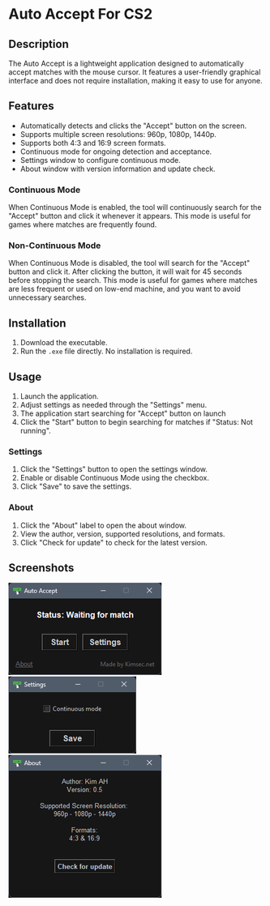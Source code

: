 # Auto Accept For CS2

## Description
The Auto Accept is a lightweight application designed to automatically accept matches with the mouse cursor. It features a user-friendly graphical interface and does not require installation, making it easy to use for anyone.

## Features
- Automatically detects and clicks the "Accept" button on the screen.
- Supports multiple screen resolutions: 960p, 1080p, 1440p.
- Supports both 4:3 and 16:9 screen formats.
- Continuous mode for ongoing detection and acceptance.
- Settings window to configure continuous mode.
- About window with version information and update check.


### Continuous Mode

When Continuous Mode is enabled, the tool will continuously search for the "Accept" button and click it whenever it appears. This mode is useful for games where matches are frequently found.

### Non-Continuous Mode

When Continuous Mode is disabled, the tool will search for the "Accept" button and click it. After clicking the button, it will wait for 45 seconds before stopping the search. This mode is useful for games where matches are less frequent or used on low-end machine, and you want to avoid unnecessary searches.

## Installation
1. Download the executable.
2. Run the `.exe` file directly. No installation is required.

## Usage
1. Launch the application.
2. Adjust settings as needed through the "Settings" menu.
3. The application start searching for "Accept" button on launch
4. Click the "Start" button to begin searching for matches if "Status: Not running".

### Settings

1. Click the "Settings" button to open the settings window.
2. Enable or disable Continuous Mode using the checkbox.
3. Click "Save" to save the settings.

### About

1. Click the "About" label to open the about window.
2. View the author, version, supported resolutions, and formats.
3. Click "Check for update" to check for the latest version.

## Screenshots
![Main Window](Screenshots/main_window.png)
![Settings Window](Screenshots/settings_window.png)
![About Window](Screenshots/about_window.png)
